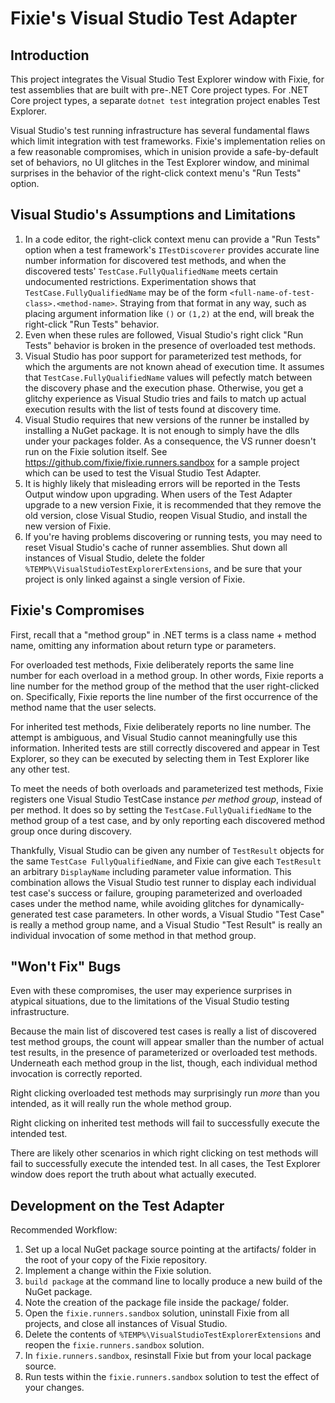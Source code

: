 ﻿# Fixie's Visual Studio Test Adapter

## Introduction

This project integrates the Visual Studio Test Explorer window with Fixie, for
test assemblies that are built with pre-.NET Core project types. For .NET Core
project types, a separate `dotnet test` integration project enables Test Explorer.

Visual Studio's test running infrastructure has several fundamental flaws
which limit integration with test frameworks. Fixie's implementation relies
on a few reasonable compromises, which in unision provide a safe-by-default
set of behaviors, no UI glitches in the Test Explorer window, and minimal
surprises in the behavior of the right-click context menu's "Run Tests" option.

## Visual Studio's Assumptions and Limitations

1. In a code editor, the right-click context menu can provide a "Run Tests"
option when a test framework's `ITestDiscoverer` provides accurate line
number information for discovered test methods, and when the discovered tests'
`TestCase.FullyQualifiedName` meets certain undocumented restrictions.
Experimentation shows that `TestCase.FullyQualifiedName` may be of the
form `<full-name-of-test-class>.<method-name>`. Straying from that format
in any way, such as placing argument information like `()` or `(1,2)` at
the end, will break the right-click "Run Tests" behavior.
2. Even when these rules are followed, Visual Studio's right click "Run
Tests" behavior is broken in the presence of overloaded test methods.
3. Visual Studio has poor support for parameterized test methods, for which
the arguments are not known ahead of execution time. It assumes that
`TestCase.FullyQualifiedName` values will pefectly match between the discovery
phase and the execution phase. Otherwise, you get a glitchy experience as
Visual Studio tries and fails to match up actual execution results
with the list of tests found at discovery time.
4. Visual Studio requires that new versions of the runner be installed by
installing a NuGet package.  It is not enough to simply have the dlls under
your packages folder.  As a consequence, the VS runner doesn't run on the Fixie
solution itself. See https://github.com/fixie/fixie.runners.sandbox for
a sample project which can be used to test the Visual Studio Test Adapter.
5. It is highly likely that misleading errors will be reported in the Tests Output window upon upgrading.
When users of the Test Adapter upgrade to a new version Fixie, it is recommended that they remove the
old version, close Visual Studio, reopen Visual Studio, and install the new version
of Fixie.  
6. If you're having problems discovering or running tests, you may need to reset
Visual Studio's cache of runner assemblies. Shut down all instances of Visual Studio,
delete the folder `%TEMP%\VisualStudioTestExplorerExtensions`, and be sure that
your project is only linked against a single version of Fixie.

## Fixie's Compromises

First, recall that a "method group" in .NET terms is a class name + method
name, omitting any information about return type or parameters.

For overloaded test methods, Fixie deliberately reports the same line number for
each overload in a method group.  In other words, Fixie reports a line number for
the method group of the method that the user right-clicked on.  Specifically,
Fixie reports the line number of the first occurrence of the method name that
the user selects.

For inherited test methods, Fixie deliberately reports no line number.  The
attempt is ambiguous, and Visual Studio cannot meaningfully use this information.
Inherited tests are still correctly discovered and appear in Test Explorer,
so they can be executed by selecting them in Test Explorer like any other test.

To meet the needs of both overloads and parameterized test methods, Fixie
registers one Visual Studio TestCase instance *per method group*, instead
of per method.  It does so by setting the `TestCase.FullyQualifiedName` to
the method group of a test case, and by only reporting each discovered
method group once during discovery.

Thankfully, Visual Studio can be given any number of `TestResult` objects for
the same `TestCase FullyQualifiedName`, and Fixie
can give each `TestResult` an arbitrary `DisplayName` including parameter
value information.  This combination allows the Visual Studio test runner to
display each individual test case's success or failure, grouping parameterized
and overloaded cases under the method name, while avoiding glitches for
dynamically-generated test case parameters.  In other words, a Visual Studio
"Test Case" is really a method group name, and a Visual Studio "Test Result"
is really an individual invocation of some method in that method group.

## "Won't Fix" Bugs

Even with these compromises, the user may experience surprises in atypical
situations, due to the limitations of the Visual Studio testing infrastructure.
        
Because the main list of discovered test cases is really a list of discovered
test method groups, the count will appear smaller than the number of actual
test results, in the presence of parameterized or overloaded test methods.
Underneath each method group in the list, though, each individual method
invocation is correctly reported.

Right clicking overloaded test methods may surprisingly run *more* than you
intended, as it will really run the whole method group.
        
Right clicking on inherited test methods will fail to successfully execute
the intended test.

There are likely other scenarios in which right clicking on test methods will
fail to successfully execute the intended test.  In all cases, the Test Explorer
window does report the truth about what actually executed.

## Development on the Test Adapter

Recommended Workflow:

1. Set up a local NuGet package source pointing at the artifacts/ folder in the
root of your copy of the Fixie repository.
2. Implement a change within the Fixie solution.
3. `build package` at the command line to locally produce a new build of the
NuGet package.
4. Note the creation of the package file inside the package/ folder.
5. Open the `fixie.runners.sandbox` solution, uninstall Fixie from all projects,
and close all instances of Visual Studio.
6. Delete the contents of `%TEMP%\VisualStudioTestExplorerExtensions` and reopen
the `fixie.runners.sandbox` solution.
7. In `fixie.runners.sandbox`, resinstall Fixie but from your local package
source.
8. Run tests within the `fixie.runners.sandbox` solution to test the effect of
your changes.